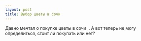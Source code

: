 ```yaml
---
layout: post 
title: Выбор цветы в сочи ‌ ‌ 
--- 
```

Давно мечтал о покупке цветы в сочи ‌ ‌. А вот теперь не могу определиться, стоит ли покупать или нет?